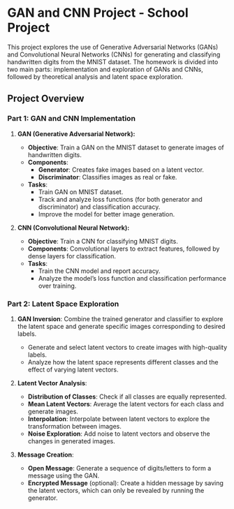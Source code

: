 # GAN and CNN Project - School Project

This project explores the use of Generative Adversarial Networks (GANs) and Convolutional Neural Networks (CNNs) for generating and classifying handwritten digits from the MNIST dataset. The homework is divided into two main parts: implementation and exploration of GANs and CNNs, followed by theoretical analysis and latent space exploration.

## Project Overview

### Part 1: GAN and CNN Implementation

1. **GAN (Generative Adversarial Network):**
   - **Objective**: Train a GAN on the MNIST dataset to generate images of handwritten digits.
   - **Components**:
     - **Generator**: Creates fake images based on a latent vector.
     - **Discriminator**: Classifies images as real or fake.
   - **Tasks**:
     - Train GAN on MNIST dataset.
     - Track and analyze loss functions (for both generator and discriminator) and classification accuracy.
     - Improve the model for better image generation.

2. **CNN (Convolutional Neural Network):**
   - **Objective**: Train a CNN for classifying MNIST digits.
   - **Components**: Convolutional layers to extract features, followed by dense layers for classification.
   - **Tasks**:
     - Train the CNN model and report accuracy.
     - Analyze the model’s loss function and classification performance over training.

### Part 2: Latent Space Exploration

1. **GAN Inversion**: Combine the trained generator and classifier to explore the latent space and generate specific images corresponding to desired labels.
   - Generate and select latent vectors to create images with high-quality labels.
   - Analyze how the latent space represents different classes and the effect of varying latent vectors.

2. **Latent Vector Analysis**:
   - **Distribution of Classes**: Check if all classes are equally represented.
   - **Mean Latent Vectors**: Average the latent vectors for each class and generate images.
   - **Interpolation**: Interpolate between latent vectors to explore the transformation between images.
   - **Noise Exploration**: Add noise to latent vectors and observe the changes in generated images.

3. **Message Creation**:
   - **Open Message**: Generate a sequence of digits/letters to form a message using the GAN.
   - **Encrypted Message** (optional): Create a hidden message by saving the latent vectors, which can only be revealed by running the generator.


